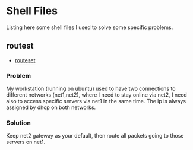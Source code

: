 # Shell Files
Listing here some shell files I used to solve some specific problems.
## routest
* [routeset](./routeset.sh)
### Problem
My workstation (running on ubuntu) used to have two connections to different networks (net1,net2), where I need to stay online via net2, I need also to access specific servers via net1 in the same time.
The ip is always assigned by dhcp on both networks.
### Solution
Keep net2 gateway as your default, then route all packets going to those servers on net1.
